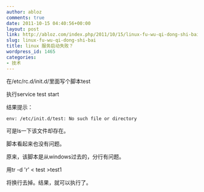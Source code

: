 ```yaml
---
author: abloz
comments: true
date: 2011-10-15 04:40:56+00:00
layout: post
link: http://abloz.com/index.php/2011/10/15/linux-fu-wu-qi-dong-shi-bai/
slug: linux-fu-wu-qi-dong-shi-bai
title: linux 服务启动失败？
wordpress_id: 1465
categories:
- 技术
---
```


在/etc/rc.d/init.d/里面写个脚本test

执行service test start

结果提示：

    
    
    env: /etc/init.d/test: No such file or directory


可是ls一下该文件却存在。

脚本看起来也没有问题。

原来，该脚本是从windows过去的，分行有问题。

用tr -d 'r' < test >test1

将换行去掉。结果，就可以执行了。


